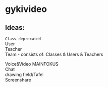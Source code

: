 # gykivideo

## Ideas:



`Class deprecated`<br>
User <br>
Teacher <br>
Team - consists of: Classes & Users & Teachers <br>

Voice&Video MAINFOKUS <br>
Chat <br>
drawing field/Tafel <br>
Screenshare <br>
